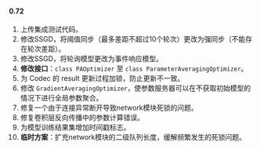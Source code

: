 #### 0.72
1. 上传集成测试代码。
2. 修改SSGD，将阈值同步（最多差距不超过10个轮次）更改为强同步（不能存在轮次差距）。
3. 修改SSGD，将轮询模型更改为事件响应模型。
4. **修改接口**：`class PAOptimizer` 至 `class ParameterAveragingOptimizer`。
5. 为 Codec 的 result 更新过程加锁，防止更新不一致。
6. 修改 `GradientAveragingOptimizer`，使参数服务器可以在不获取初始模型的情况下进行全局参数聚合。
7. 修复一个由于连接异常断开导致network模块死锁的问题。
8. 修复卷积层反向传播中的参数计算错误。
9. 为模型训练结果集增加时间戳标志。
10. **临时方案**：扩充network模块的二级队列长度，缓解频繁发生的死锁问题。
